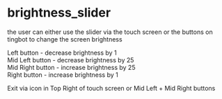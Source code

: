 # brightness_slider

the user can either use the slider via the touch screen or the buttons on tingbot to change the screen brightness

Left button - decrease brightness by 1</br>
Mid Left button - decrease brightness by 25</br>
Mid Right button - increase brightness by 25</br>
Right button - increase brightness by 1</br>

Exit via icon in Top Right of touch screen or Mid Left + Mid Right buttons</br>

